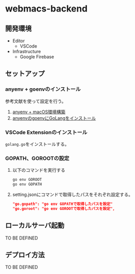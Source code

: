 # webmacs-backend

## 開発環境

- Editor
  - VSCode
- Infrastructure
  - Google Firebase

## セットアップ

### anyenv + goenvのインストール

参考文献を使って設定を行う。

1. [anyenv + macOS環境構築](https://qiita.com/rinpa/items/81766cd6a7b23dea9f3c)
1. [anyenvのgoenvにGoLangをインストール](https://qiita.com/suzuki_cs/items/62799b5035e130818486)

### VSCode Extensionのインストール

`golang.go`をインストールする。

### GOPATH、GOROOTの設定

1. 以下のコマンドを実行する

    ```sh
    go env GOROOT
    go env GOPATH
    ```

1. setting.jsonにコマンドで取得したパスをそれぞれ設定する。

    ```json
    "go.gopath": "go env GOPATHで取得したパスを設定"
    "go.goroot": "go env GOROOTで取得したパスを設定",
    ```

## ローカルサーバ起動

TO BE DEFINED

## デプロイ方法

TO BE DEFINED
